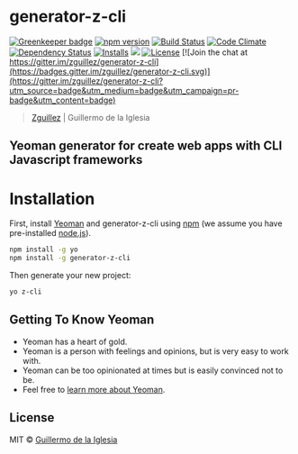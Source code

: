 # generator-z-cli

[![Greenkeeper badge](https://badges.greenkeeper.io/zguillez/generator-z-cli.svg)](https://greenkeeper.io/)
[![npm version](https://badge.fury.io/js/generator-z-cli.svg)](https://badge.fury.io/js/generator-z-cli)
[![Build Status](http://img.shields.io/travis/zguillez/generator-z-cli.svg)](https://travis-ci.org/zguillez/generator-z-cli)
[![Code Climate](http://img.shields.io/codeclimate/github/zguillez/generator-z-cli.svg)](https://codeclimate.com/github/zguillez/generator-z-cli)
[![Dependency Status](https://gemnasium.com/zguillez/generator-z-cli.svg)](https://gemnasium.com/zguillez/generator-z-cli)
[![Installs](https://img.shields.io/npm/dt/generator-z-cli.svg)](https://coveralls.io/r/zguillez/generator-z-cli)
![](https://reposs.herokuapp.com/?path=zguillez/generator-z-cli)
[![License](http://img.shields.io/:license-mit-blue.svg)](http://doge.mit-license.org)
[![Join the chat at https://gitter.im/zguillez/generator-z-cli](https://badges.gitter.im/zguillez/generator-z-cli.svg)](https://gitter.im/zguillez/generator-z-cli?utm_source=badge&utm_medium=badge&utm_campaign=pr-badge&utm_content=badge)

> [Zguillez](https://zguillez.io) | Guillermo de la Iglesia

## Yeoman generator for create web apps with CLI Javascript frameworks

# Installation

First, install [Yeoman](http://yeoman.io) and generator-z-cli using [npm](https://www.npmjs.com/) (we assume you have pre-installed [node.js](https://nodejs.org/)).

```bash
npm install -g yo
npm install -g generator-z-cli
```

Then generate your new project:

```bash
yo z-cli
```

## Getting To Know Yeoman

 * Yeoman has a heart of gold.
 * Yeoman is a person with feelings and opinions, but is very easy to work with.
 * Yeoman can be too opinionated at times but is easily convinced not to be.
 * Feel free to [learn more about Yeoman](http://yeoman.io/).

## License

MIT © [Guillermo de la Iglesia](https://zguillez.io)


[npm-image]: https://badge.fury.io/js/generator-z-cli.svg
[npm-url]: https://npmjs.org/package/generator-z-cli
[travis-image]: https://travis-ci.org/zguillez/generator-z-cli.svg?branch=master
[travis-url]: https://travis-ci.org/zguillez/generator-z-cli
[daviddm-image]: https://david-dm.org/zguillez/generator-z-cli.svg?theme=shields.io
[daviddm-url]: https://david-dm.org/zguillez/generator-z-cli
[coveralls-image]: https://coveralls.io/repos/zguillez/generator-z-cli/badge.svg
[coveralls-url]: https://coveralls.io/r/zguillez/generator-z-cli
